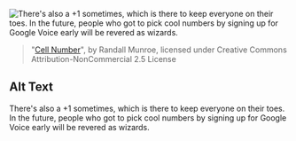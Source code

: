 ![There's also a +1 sometimes, which is there to keep everyone on their toes. In the future, people who got to pick cool numbers by signing up for Google Voice early will be revered as wizards.](https://imgs.xkcd.com/comics/cell_number.png)
> "[Cell Number](https://xkcd.com/1129/)", by Randall Munroe, licensed under Creative Commons Attribution-NonCommercial 2.5 License

## Alt Text
There's also a +1 sometimes, which is there to keep everyone on their toes. In the future, people who got to pick cool numbers by signing up for Google Voice early will be revered as wizards.
